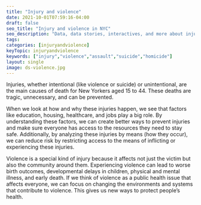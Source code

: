 ```yaml
---
title: "Injury and violence"
date: 2021-10-01T07:59:16-04:00
draft: false
seo_title: "Injury and violence in NYC"
seo_description: "Data, data stories, interactives, and more about injury and violence in NYC."
tags: 
categories: [injuryandviolence]
keyTopic: injuryandviolence
keywords: ["injury","violence","assault","suicide","homicide"]
layout: single
image: ds-violence.jpg
---
```


Injuries, whether intentional (like violence or suicide) or unintentional, are the main causes of death for New Yorkers aged 15 to 44. These deaths are tragic, unnecessary, and can be prevented. 

When we look at how and why these injuries happen, we see that factors like education, housing, healthcare, and jobs play a big role. By understanding these  factors, we can create better ways to prevent injuries and make sure everyone has access to the resources they need to stay safe. Additionally, by analyzing these injuries by means (how they occur), we can reduce risk by restricting access to the means of inflicting or experiencing these injuries.

Violence is a special kind of injury because it affects not just the victim but also the community around them. Experiencing violence can lead to worse birth outcomes, developmental delays in children, physical and mental illness, and early death. If we think of violence as a public health issue that affects everyone, we can focus on changing the environments and systems that contribute to violence. This gives us new ways to protect people’s health.



